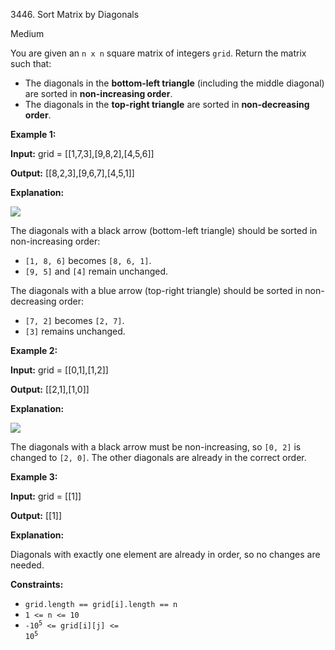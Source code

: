 3446\. Sort Matrix by Diagonals

Medium

You are given an `n x n` square matrix of integers `grid`. Return the matrix such that:

*   The diagonals in the **bottom-left triangle** (including the middle diagonal) are sorted in **non-increasing order**.
*   The diagonals in the **top-right triangle** are sorted in **non-decreasing order**.

**Example 1:**

**Input:** grid = [[1,7,3],[9,8,2],[4,5,6]]

**Output:** [[8,2,3],[9,6,7],[4,5,1]]

**Explanation:**

![](https://assets.leetcode.com/uploads/2024/12/29/4052example1drawio.png)

The diagonals with a black arrow (bottom-left triangle) should be sorted in non-increasing order:

*   `[1, 8, 6]` becomes `[8, 6, 1]`.
*   `[9, 5]` and `[4]` remain unchanged.

The diagonals with a blue arrow (top-right triangle) should be sorted in non-decreasing order:

*   `[7, 2]` becomes `[2, 7]`.
*   `[3]` remains unchanged.

**Example 2:**

**Input:** grid = [[0,1],[1,2]]

**Output:** [[2,1],[1,0]]

**Explanation:**

![](https://assets.leetcode.com/uploads/2024/12/29/4052example2adrawio.png)

The diagonals with a black arrow must be non-increasing, so `[0, 2]` is changed to `[2, 0]`. The other diagonals are already in the correct order.

**Example 3:**

**Input:** grid = [[1]]

**Output:** [[1]]

**Explanation:**

Diagonals with exactly one element are already in order, so no changes are needed.

**Constraints:**

*   `grid.length == grid[i].length == n`
*   `1 <= n <= 10`
*   <code>-10<sup>5</sup> <= grid[i][j] <= 10<sup>5</sup></code>